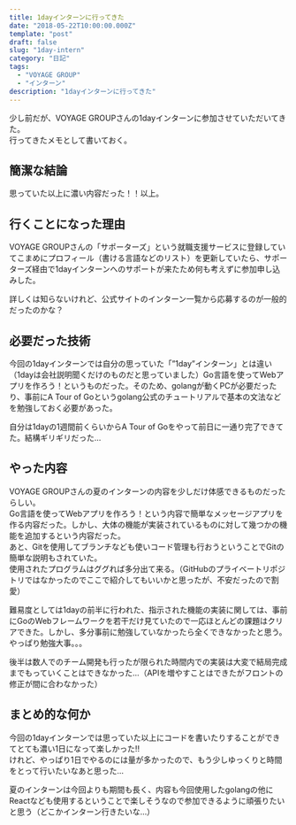 ```yaml
---
title: 1dayインターンに行ってきた
date: "2018-05-22T10:00:00.000Z"
template: "post"
draft: false
slug: "1day-intern"
category: "日記"
tags:
  - "VOYAGE GROUP"
  - "インターン"
description: "1dayインターンに行ってきた"
---
```

少し前だが、VOYAGE GROUPさんの1dayインターンに参加させていただいてきた。  
行ってきたメモとして書いておく。

## 簡潔な結論
思っていた以上に濃い内容だった！！以上。

## 行くことになった理由
VOYAGE GROUPさんの「サポーターズ」という就職支援サービスに登録していてこまめにプロフィール（書ける言語などのリスト）を更新していたら、サポーターズ経由で1dayインターンへのサポートが来たため何も考えずに参加申し込みした。  

詳しくは知らないけれど、公式サイトのインターン一覧から応募するのが一般的だったのかな？

## 必要だった技術
今回の1dayインターンでは自分の思っていた「”1day”インターン」とは違い（1dayは会社説明聞くだけのものだと思っていました）Go言語を使ってWebアプリを作ろう！というものだった。そのため、golangが動くPCが必要だったり、事前にA Tour of Goというgolang公式のチュートリアルで基本の文法などを勉強しておく必要があった。  

自分は1dayの1週間前くらいからA Tour of Goをやって前日に一通り完了できてた。結構ギリギリだった…

## やった内容
VOYAGE GROUPさんの夏のインターンの内容を少しだけ体感できるものだったらしい。  
Go言語を使ってWebアプリを作ろう！という内容で簡単なメッセージアプリを作る内容だった。しかし、大体の機能が実装されているものに対して幾つかの機能を追加するという内容だった。  
あと、Gitを使用してブランチなども使いコード管理も行おうということでGitの簡単な説明もされていた。  
使用されたプログラムはググれば多分出て来る。（GitHubのプライベートリポジトリではなかったのでここで紹介してもいいかと思ったが、不安だったので割愛）  

難易度としては1dayの前半に行われた、指示された機能の実装に関しては、事前にGoのWebフレームワークを若干だけ見ていたので一応ほとんどの課題はクリアできた。しかし、多分事前に勉強していなかったら全くできなかったと思う。やっぱり勉強大事。。。  

後半は数人でのチーム開発も行ったが限られた時間内での実装は大変で結局完成までもっていくことはできなかった…（APIを増やすことはできたがフロントの修正が間に合わなかった）

## まとめ的な何か
今回の1dayインターンでは思っていた以上にコードを書いたりすることができてとても濃い1日になって楽しかった!!  
けれど、やっぱり1日でやるのには量が多かったので、もう少しゆっくりと時間をとって行いたいなあと思った…  

夏のインターンは今回よりも期間も長く、内容も今回使用したgolangの他にReactなども使用するということで楽しそうなので参加できるように頑張りたいと思う（どこかインターン行きたいな…）
